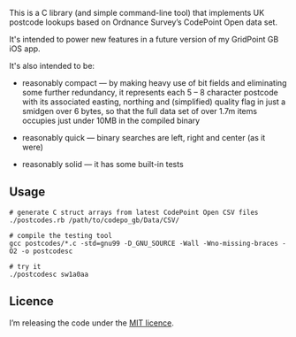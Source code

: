 
This is a C library (and simple command-line tool) that implements UK postcode lookups based on Ordnance Survey’s CodePoint Open data set.

It's intended to power new features in a future version of my GridPoint GB iOS app.

It's also intended to be:

* reasonably compact — by making heavy use of bit fields and eliminating some further redundancy, it represents each 5 – 8 character postcode with its associated easting, northing and (simplified) quality flag in just a smidgen over 6 bytes, so that the full data set of over 1.7m items occupies just under 10MB in the compiled binary

* reasonably quick — binary searches are left, right and center (as it were)

* reasonably solid — it has some built-in tests

## Usage

    # generate C struct arrays from latest CodePoint Open CSV files
    ./postcodes.rb /path/to/codepo_gb/Data/CSV/

    # compile the testing tool
    gcc postcodes/*.c -std=gnu99 -D_GNU_SOURCE -Wall -Wno-missing-braces -O2 -o postcodesc

    # try it
    ./postcodesc sw1a0aa

## Licence

I’m releasing the code under the [MIT licence](http://www.opensource.org/licenses/mit-license.php).
